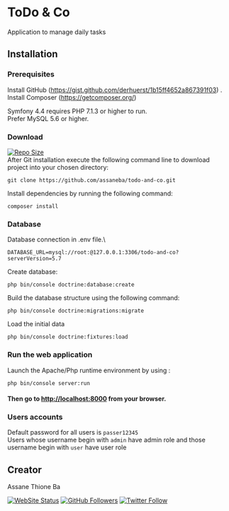 # ToDo & Co


Application to manage daily tasks

## Installation

### Prerequisites 

Install GitHub (<https://gist.github.com/derhuerst/1b15ff4652a867391f03>) .\
Install Composer (<https://getcomposer.org/>)

Symfony 4.4 requires PHP 7.1.3 or higher to run.\
Prefer MySQL 5.6 or higher.

### Download

[![Repo Size](https://img.shields.io/github/repo-size/assaneba/todo-and-co.svg?label=Repo+Size)](https://github.com/assaneba/todo-and-co/tree/master) \
After Git installation execute the following command line to download project into your chosen directory:
```
git clone https://github.com/assaneba/todo-and-co.git

```

Install dependencies by running the following command:
```
composer install
```

### Database

Database connection in .env file.\
```
DATABASE_URL=mysql://root:@127.0.0.1:3306/todo-and-co?serverVersion=5.7
```

Create database:
```
php bin/console doctrine:database:create
```

Build the database structure using the following command:
```
php bin/console doctrine:migrations:migrate
```

Load the initial data
```
php bin/console doctrine:fixtures:load
```

### Run the web application

Launch the Apache/Php runtime environment by using :
```
php bin/console server:run
```
#### Then go to <http://localhost:8000> from your browser.

### Users accounts

Default password for all users is ```passer12345```\
Users whose username begin with ```admin``` have admin role and those username begin with ```user``` have user role 

## Creator

Assane Thione Ba

[![WebSite Status](https://img.shields.io/website-up-down-green-red/https/philippebeck.net.svg?label=https://assaneba.com)](https://assaneba.com)
[![GitHub Followers](https://img.shields.io/github/followers/assaneba.svg?label=GitHub+:+assaneba+|+Followers)](https://github.com/assaneba)
[![Twitter Follow](https://badgen.net/twitter/follow/assanetba)](https://twitter.com/assanetba)
